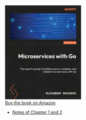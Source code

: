 !["microservice with go"](microservice_with_go.jpeg "microservice with go")
<br/>
[Buy the book on Amazon](https://amzn.in/d/eKwPhYr)
<br/>

- [Notes of Chapter 1 and 2](chapter_1_and_2/README.md)
